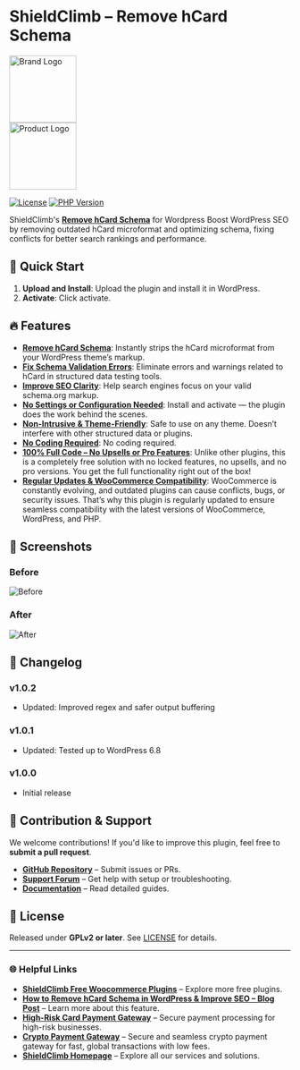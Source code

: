 # ShieldClimb – Remove hCard Schema

<p align="left">
  <img src="https://shieldclimb.com/wp-content/uploads/2025/03/ShieldClimb-logo-with-name-500x200-1.png" alt="Brand Logo" width="120"><br>
  <img src="https://shieldclimb.com/wp-content/uploads/2025/04/shieldclimb-remove-hcard-schema-logo.png" alt="Product Logo" width="120">
</p>

[![License](https://img.shields.io/badge/License-GPLv2%2B-blue)](https://www.gnu.org/licenses/old-licenses/gpl-2.0.html)
[![PHP Version](https://img.shields.io/badge/PHP-7.2+-blue)](https://www.php.net/)

ShieldClimb's **[Remove hCard Schema](https://shieldclimb.com/free-woocommerce-plugins/remove-hcard-schema/)** for Wordpress Boost WordPress SEO by removing outdated hCard microformat and optimizing schema, fixing conflicts for better search rankings and performance.

## 🚀 Quick Start

1. **Upload and Install**: Upload the plugin and install it in WordPress.
2. **Activate**: Click activate.

## 🔥 Features

- **[Remove hCard Schema](https://shieldclimb.com/free-woocommerce-plugins/remove-hcard-schema/)**: Instantly strips the hCard microformat from your WordPress theme’s markup.
- **[Fix Schema Validation Errors](https://shieldclimb.com/free-woocommerce-plugins/remove-hcard-schema/)**: Eliminate errors and warnings related to hCard in structured data testing tools.
- **[Improve SEO Clarity](https://shieldclimb.com/free-woocommerce-plugins/remove-hcard-schema/)**: Help search engines focus on your valid schema.org markup.
- **[No Settings or Configuration Needed](https://shieldclimb.com/free-woocommerce-plugins/remove-hcard-schema/)**: Install and activate — the plugin does the work behind the scenes.
- **[Non-Intrusive & Theme-Friendly](https://shieldclimb.com/free-woocommerce-plugins/remove-hcard-schema/)**: Safe to use on any theme. Doesn’t interfere with other structured data or plugins.
- **[No Coding Required](https://shieldclimb.com/free-woocommerce-plugins/remove-hcard-schema/)**: No coding required.  
- **[100% Full Code – No Upsells or Pro Features](https://shieldclimb.com/free-woocommerce-plugins/remove-hcard-schema/)**: Unlike other plugins, this is a completely free solution with no locked features, no upsells, and no pro versions. You get the full functionality right out of the box!
- **[Regular Updates & WooCommerce Compatibility](https://shieldclimb.com/free-woocommerce-plugins/remove-hcard-schema/)**: WooCommerce is constantly evolving, and outdated plugins can cause conflicts, bugs, or security issues. That’s why this plugin is regularly updated to ensure seamless compatibility with the latest versions of WooCommerce, WordPress, and PHP.

## 📸 Screenshots

### Before
![Before](https://shieldclimb.com/wp-content/uploads/2025/04/before-1.png)

### After
![After](https://shieldclimb.com/wp-content/uploads/2025/04/after.png)

## 📜 Changelog

### v1.0.2
- Updated: Improved regex and safer output buffering

### v1.0.1
- Updated: Tested up to WordPress 6.8

### v1.0.0
- Initial release

## 🤝 Contribution & Support

We welcome contributions! If you'd like to improve this plugin, feel free to **submit a pull request**.

- **[GitHub Repository](https://github.com/shieldclimb/remove-hcard-schema/)** – Submit issues or PRs.
- **[Support Forum](https://shieldclimb.com/contact-us/)** – Get help with setup or troubleshooting.
- **[Documentation](https://shieldclimb.com/free-woocommerce-plugins/remove-hcard-schema/)** – Read detailed guides.

## 📜 License

Released under **GPLv2 or later**. See [LICENSE](https://www.gnu.org/licenses/old-licenses/gpl-2.0.html) for details.

---
### 🌐 Helpful Links
- **[ShieldClimb Free Woocommerce Plugins](https://shieldclimb.com/free-woocommerce-plugins/)** – Explore more free plugins.
- **[How to Remove hCard Schema in WordPress & Improve SEO – Blog Post](https://shieldclimb.com/blog/remove-hcard-schema-in-wordpress/)** – Learn more about this feature.
- **[High-Risk Card Payment Gateway](https://shieldclimb.com/high-risk-payment-gateway/)** – Secure payment processing for high-risk businesses.
- **[Crypto Payment Gateway](https://shieldclimb.com/crypto-payment-gateway/)** – Secure and seamless crypto payment gateway for fast, global transactions with low fees. 
- **[ShieldClimb Homepage](https://shieldclimb.com/)** – Explore all our services and solutions.